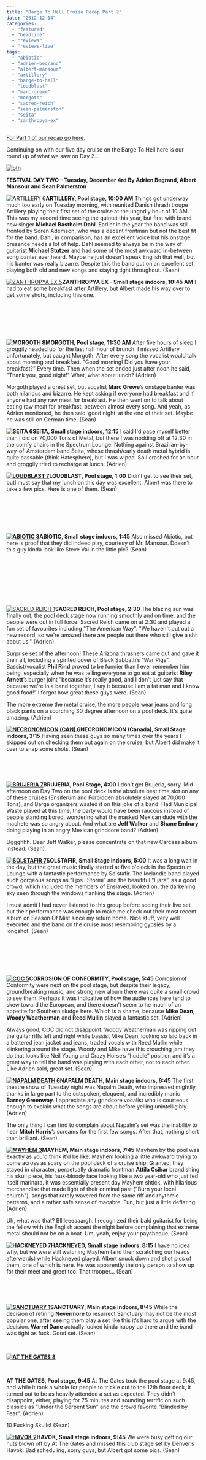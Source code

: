 ```yaml
---
title: "Barge To Hell Cruise Recap Part 2"
date: "2012-12-14"
categories: 
  - "featured"
  - "headline"
  - "reviews"
  - "reviews-live"
tags: 
  - "abiotic"
  - "adrien-begrand"
  - "albert-mansour"
  - "artillery"
  - "barge-to-hell"
  - "loudblast"
  - "marc-grewe"
  - "morgoth"
  - "sacred-reich"
  - "sean-palmerston"
  - "seita"
  - "zanthropya-ex"
---
```


[For Part 1 of our recap go here.](http://www.hellbound.ca/2012/12/barge-to-hell-cruise-recap-part-1/)

Continuing on with our five day cruise on the Barge To Hell here is our round up of what we saw on Day 2...

[![](http://www.hellbound.ca/wp-content/uploads/2012/12/bth-590x218.jpg "bth")](http://www.hellbound.ca/wp-content/uploads/2012/12/bth.jpg)

**FESTIVAL DAY TWO – Tuesday, December 4rd By Adrien Begrand, Albert Mansour and Sean Palmerston**

[![](http://www.hellbound.ca/wp-content/uploads/2012/12/ARTILLERY-6-290x192.jpg "ARTILLERY 6")](http://www.hellbound.ca/wp-content/uploads/2012/12/ARTILLERY-6.jpg)**ARTILLERY, Pool stage, 10:00 AM** Things got underway much too early on Tuesday morning, with reunited Danish thrash troupe Artillery playing their first set of the cruise at the ungodly hour of 10 AM. This was my second time seeing the quintet this year, but first with brand new singer **Michael Bastholm Dahl**. Earlier in the year the band was still fronted by Soren Ademson, who was a decent frontman but not the best fit for the band. Dahl, in comparison, has an excellent voice but his onstage presence needs a lot of help. Dahl seemed to always be in the way of guitarist **Michael Stutzer** and had some of the most awkward in-between song banter ever heard. Maybe he just doesn’t speak English that well, but his banter was really bizarre. Despite this the band put on an excellent set, playing both old and new songs and staying tight throughout. (Sean)

[![](http://www.hellbound.ca/wp-content/uploads/2012/12/ZANTHROPYA-EX-5-290x192.jpg "ZANTHROPYA EX 5")](http://www.hellbound.ca/wp-content/uploads/2012/12/ZANTHROPYA-EX-5.jpg)**ZANTHROPYA EX - Small stage indoors, 10:45 AM** I had to eat some breakfast after Artillery, but Albert made his way over to get some shots, including this one.

 

 

 

**[![](http://www.hellbound.ca/wp-content/uploads/2012/12/MORGOTH-8-290x192.jpg "MORGOTH 8")](http://www.hellbound.ca/wp-content/uploads/2012/12/MORGOTH-8.jpg)MORGOTH, Pool stage, 11:30 AM** After five hours of sleep I groggily headed up for the last half hour of brunch. I missed Artillery unfortunately, but caught Morgoth. After every song the vocalist would talk about morning and breakfast. "Good morning! Did you have your breakfast?" Every time. Then when the set ended just after noon he said, "Thank you, good night!" What, what about lunch? (Adrien)

Morgoth played a great set, but vocalist **Marc Grewe**’s onstage banter was both hilarious and bizarre. He kept asking if everyone had breakfast and if anyone had any raw meat for breakfast. He then went on to talk about eating raw meat for breakfast, between almost every song. And yeah, as Adrien mentioned, he then said ‘good night’ at the end of their set. Maybe he was still on German time. (Sean)

**[![](http://www.hellbound.ca/wp-content/uploads/2012/12/SEITA-6-290x193.jpg "SEITA 6")](http://www.hellbound.ca/wp-content/uploads/2012/12/SEITA-6.jpg)SEITA, Small stage indoors, 12:15** I said I'd pace myself better than I did on 70,000 Tons of Metal, but there I was nodding off at 12:30 in the comfy chairs in the Spectrum Lounge. Nothing against Brazilian-by-way-of-Amsterdam band Seita, whose thrash/early death metal hybrid is quite passable (think Hatesphere), but I was wiped. So I crashed for an hour and groggily tried to recharge at lunch. (Adrien)

**[![](http://www.hellbound.ca/wp-content/uploads/2012/12/LOUDBLAST-7-290x192.jpg "LOUDBLAST 7")](http://www.hellbound.ca/wp-content/uploads/2012/12/LOUDBLAST-7.jpg)LOUDBLAST, Pool stage, 1:00** Didn’t get to see their set, butI must say that my lunch on this day was excellent. Albert was there to take a few pics. Here is one of them. (Sean)

 

 

 

**[![](http://www.hellbound.ca/wp-content/uploads/2012/12/ABIOTIC-3-290x193.jpg "ABIOTIC 3")](http://www.hellbound.ca/wp-content/uploads/2012/12/ABIOTIC-3.jpg)ABIOTIC, Small stage indoors, 1:45** Also missed Abiotic, but here is proof that they did indeed play, courtesy of Mr. Mansour. Doesn't this guy kinda look like Steve Vai in the little pic? (Sean)

 

 

 

 

[![](http://www.hellbound.ca/wp-content/uploads/2012/12/SACRED-REICH-1-290x192.jpg "SACRED REICH 1")](http://www.hellbound.ca/wp-content/uploads/2012/12/SACRED-REICH-1.jpg)**SACRED REICH, Pool stage, 2:30** The blazing sun was finally out, the pool deck stage now running smoothly and on time, and the people were out in full force. Sacred Reich came on at 2:30 and played a fun set of favourites including "The American Way". "We haven't put out a new record, so we're amazed there are people out there who still give a shit about us." (Adrien)

Surprise set of the afternoon! These Arizona thrashers came out and gave it their all, including a spirited cover of Black Sabbath’s “War Pigs”. Bassist/vocalist **Phil Rind** proved to be funnier than I ever remember him being, especially when he was telling everyone to go eat at guitarist **Riley Arnett**’s burger joint “because it’s really good, and I don’t just say that because we’re in a band together, I say it because I am a fat man and I know good food!” I forgot how great these guys were. (Sean)

The more extreme the metal cruise, the more people wear jeans and long black pants on a scorching 30 degree afternoon on a pool deck. It's quite amazing. (Adrien)

**[![](http://www.hellbound.ca/wp-content/uploads/2012/12/NECRONOMICON-CAN-6-290x192.jpg "NECRONOMICON (CAN) 6")](http://www.hellbound.ca/wp-content/uploads/2012/12/NECRONOMICON-CAN-6.jpg)NECRONOMICON (Canada), Small Stage indoors, 3:15** Having seen these guys so many times over the years I skipped out on checking them out again on the cruise, but Albert did make it over to snap some shots. (Sean)

 

 

**[![](http://www.hellbound.ca/wp-content/uploads/2012/12/BRUJERIA-7-290x192.jpg "BRUJERIA 7")](http://www.hellbound.ca/wp-content/uploads/2012/12/BRUJERIA-7.jpg)BRUJERIA, Pool Stage, 4:00** I don't get Brujeria, sorry. Mid-afternoon on Day Two on the pool deck is the absolute best time slot on any of these cruises (Ensiferum and Forbidden absolutely slayed at 70,000 Tons), and Barge organizers wasted it on this joke of a band. Had Municipal Waste played at this time, the party would have been raucous instead of people standing bored, wondering what the masked Mexican dude with the machete was so angry about. And what are **Jeff Walker** and **Shane Embury** doing playing in an angry Mexican grindcore band? (Adrien)

Uggghhh. Dear Jeff Walker, please concentrate on that new Carcass album instead. (Sean)

**[![](http://www.hellbound.ca/wp-content/uploads/2012/12/SOLSTAFIR-7-290x435.jpg "SOLSTAFIR 7")](http://www.hellbound.ca/wp-content/uploads/2012/12/SOLSTAFIR-7.jpg)SOLSTAFIR, Small Stage indoors, 5:00** It was a long wait in the day, but the great music finally started at five o'clock in the Spectrum Lounge with a fantastic performance by Solstafir. The Icelandic band played such gorgeous songs as “Ljós í Stormi” and the beautiful “Fjara”, as a good crowd, which included the members of Enslaved, looked on, the darkening sky seen through the windows flanking the stage. (Adrien)

I must admit I had never listened to this group before seeing their live set, but their performance was enough to make me check out their most recent album on Season Of Mist since my return home. Nice stuff, very well executed and the band on the cruise most resembling gypsies by a longshot. (Sean)

 

 

 

**[![](http://www.hellbound.ca/wp-content/uploads/2012/12/COC-51-290x193.jpg "COC 5")](http://www.hellbound.ca/wp-content/uploads/2012/12/COC-51.jpg)CORROSION OF CONFORMITY, Pool stage, 5:45** Corrosion of Conformity were next on the pool stage, but despite their legacy, groundbreaking music, and strong new album there was quite a small crowd to see them. Perhaps it was indicative of how the audiences here tend to skew toward the European, and there doesn't seem to he much of an appetite for Southern sludge here. Which is a shame, because **Mike Dean**, **Woody Weatherman** and **Reed Mullin** played a fantastic set. (Adrien)

Always good, COC did not disappoint. Woody Weatherman was ripping out the guitar riffs left and right while bassist Mike Dean, looking so laid back in a battered jean jacket and jeans, traded vocals with Reed Mullin while slinkering around the stage. Woody and Mike have this crouching jam they do that looks like Neil Young and Crazy Horse’s “huddle” position and it’s a great way to tell the band was playing with each other, not to each other. Like Adrien said, great set. (Sean)

**[![](http://www.hellbound.ca/wp-content/uploads/2012/12/NAPALM-DEATH-6-290x193.jpg "NAPALM DEATH 6")](http://www.hellbound.ca/wp-content/uploads/2012/12/NAPALM-DEATH-6.jpg)NAPALM DEATH, Main stage indoors, 6:45** The first theatre show of Tuesday night was Napalm Death, who impressed mightily, thanks in large part to the outspoken, eloquent, and incredibly manic **Barney Greenway**. I appreciate any grindcore vocalist who is courteous enough to explain what the songs are about before yelling unintelligibly. (Adrien)

The only thing I can find to complain about Napalm’s set was the inability to hear **Mitch Harris**’s screams for the first few songs. After that, nothing short than brilliant. (Sean)

**[![](http://www.hellbound.ca/wp-content/uploads/2012/12/MAYHEM-3-290x193.jpg "MAYHEM 3")](http://www.hellbound.ca/wp-content/uploads/2012/12/MAYHEM-3.jpg)MAYHEM, Main stage indoors, 7:45** Mayhem by the pool was exactly as you'd think it'd be like. Mayhem looking a little awkward trying to come across as scary on the pool deck of a cruise ship. Granted, they stayed in character, perpetually dramatic frontman **Attila Csihar** brandishing his skull piece, his faux-bloody face looking like a two year-old who just fed itself marinara. It was essentially present day Mayhem shtick, with hilarious merchandise that made light of their criminal past ("Burn your local church"), songs that rarely wavered from the same riff and rhythmic patterns, and a rather safe sense of macabre. Fun, but just a little deflating. (Adrien)

Uh, what was that? Blllleeeaaargh. I recognized their bald guitarist for being the fellow with the English accent the night before complaining that extreme metal should not be on a boat. Um, yeah, enjoy your paycheque. (Sean)

**[![](http://www.hellbound.ca/wp-content/uploads/2012/12/HACKNEYED-7-290x193.jpg "HACKNEYED 7")](http://www.hellbound.ca/wp-content/uploads/2012/12/HACKNEYED-7.jpg)HACKNEYED, Small stage indoors, 8:15** I have no idea why, but we were still watching Mayhem (and then scratching our heads afterwards) while Hackneyed played. Albert snuck down and shot pics of them, one of which is here. He was apparently the only person to show up for their meet and greet too. That trooper... (Sean)

 

 

**[![](http://www.hellbound.ca/wp-content/uploads/2012/12/SANCTUARY-1-290x193.jpg "SANCTUARY 1")](http://www.hellbound.ca/wp-content/uploads/2012/12/SANCTUARY-1.jpg)SANCTUARY, Main stage indoors, 8:45** While the decision of retiring **Nevermore** to resurrect Sanctuary may not be the most popular one, after seeing them play a set like this it’s hard to argue with the decision. **Warrel Dane** actually looked kinda happy up there and the band was tight as fuck. Good set. (Sean)

 

**[![](http://www.hellbound.ca/wp-content/uploads/2012/12/AT-THE-GATES-8-290x193.jpg "AT THE GATES 8")](http://www.hellbound.ca/wp-content/uploads/2012/12/AT-THE-GATES-8.jpg)**

 

**AT THE GATES, Pool stage, 9:45** At The Gates took the pool stage at 9:45, and while it took a whole for people to trickle out to the 12th floor deck, it turned out to be as heavily attended a set as expected. They didn't disappoint, either, playing for 75 minutes and sounding terrific on such classics as "Under the Serpent Sun" and the crowd favorite "Blinded by Fear". (Adrien)

10 Fucking Skulls! (Sean)

**[![](http://www.hellbound.ca/wp-content/uploads/2012/12/HAVOK-2-290x435.jpg "HAVOK 2")](http://www.hellbound.ca/wp-content/uploads/2012/12/HAVOK-2.jpg)HAVOK, Small stage indoors, 9:45** We were busy getting our nuts blown off by At The Gates and missed this club stage set by Denver’s Havok. Bad scheduling, sorry guys, but Albert got some pics. (Sean)

 

 

 

 

 

 

 

 

 

 

**[![](http://www.hellbound.ca/wp-content/uploads/2012/12/MOONSPELL-6-290x193.jpg "MOONSPELL 6")](http://www.hellbound.ca/wp-content/uploads/2012/12/MOONSPELL-6.jpg)MOONSPELL, Main stage indoors, 11:00** My mom taught me a long time ago that if you don’t have anything good to say then sometimes it’s better to say nothing at all. Here’s a nice picture from Albert. (Sean)

 

 

  **[![](http://www.hellbound.ca/wp-content/uploads/2012/12/MUNICIPAL-WASTE-81-290x435.jpg "MUNICIPAL WASTE 8")](http://www.hellbound.ca/wp-content/uploads/2012/12/MUNICIPAL-WASTE-81.jpg)MUNICIPAL WASTE, Small stage indoors, 11:15** "We apologize for bring the shortest band in metal," said Municipal Waste vocalist **Tony Foresta**. "To those of you in the back we must look like smurfs with bandanas." While Moonspell played their bloated, mediocre Euro-metal below in the theatre, the always lovable Municipal Waste played a raucous set in the tiny Spectrum Lounge, highlighted by a cameo by Barney Greenway on "Wolves of Chernobyl", a "Bermuda Triangle of Death", as well as a rolling lounge chair mosh pit started by some industrious - and well lubricated - fans. A great set, but this would have been a triumph on the pool deck in the afternoon. The schedule planners really blew it. (Adrien)

Chair mosh! Chair mosh! If only Paul Ferritto could have been there. (Sean)

 

**[![](http://www.hellbound.ca/wp-content/uploads/2012/12/SEPULTURA-2-290x193.jpg "SEPULTURA 2")](http://www.hellbound.ca/wp-content/uploads/2012/12/SEPULTURA-2.jpg)SEPULTURA, Pool stage, 12:00 AM** I don't exactly consider Sepultura to be a particularly relevant band these days, and was completely surprised by just how big a reception they got at the pool stage, from not only the fans, but the media as well. The photo pit was a total zoo, at times three people deep. But Sepultura actually were outstanding, guitarist **Andreas Kisser** leading the way, singer **Derrick Green** an imposing figure, and the very talented new drummer **Eloy Casagrande** throttling the living daylights out of his kit. Typically it was all about the staples, songs like "Beneath the Remains", "Refuse/Resist", "Dead Embryonic Cells", "Arise", and "Roots Bloody Roots" sending the big crowd into a frenzy. (Adrien)

**[![](http://www.hellbound.ca/wp-content/uploads/2012/12/POSSESSED-7-290x192.jpg "POSSESSED 7")](http://www.hellbound.ca/wp-content/uploads/2012/12/POSSESSED-7.jpg)POSSESSED, Main stage indoors, 1:00 AM** I didn’t quite know what to expect from **Jeff Beccera** and his band of hired hands, but an unusually big crowd showed up in the theatre at one in the morning, and the band proceeded to deliver a shockingly good set comprised of classic Possessed material. I wasn’t the only one impressed, too, because the next morning there were plenty of people sporting Possessed t-shirts bought at the merch table. (Adrien)

This was the set that all the other bands were at. And no, I really wasn’t all that surprised that Tompa from At The Gates knew every fucking word to every song either. Much better than the set I saw them put on at MDF a few years back. (Sean)

Although I really wanted to see Grave, it was time to turn in after Possessed’s set, as we had to get up early for our full day in Nassau! (Adrien)

**[![](http://www.hellbound.ca/wp-content/uploads/2012/12/GRAVE-3-290x193.jpg "GRAVE 3")](http://www.hellbound.ca/wp-content/uploads/2012/12/GRAVE-3.jpg)GRAVE, Pool Stage, 2:00 AM** Here's one last photo from Grave's late night pool stage set, which we all missed except for Albert. I really wanted to see them again, but after going all day to see bands since 10 AM I couldn't keep my eyes open.(Sean)

 

 

**_That is it for our coverage of Day 2 of the Barge To Hell. Come back on Monday, Dec 17th for the next instalment, containing Day 3._**
